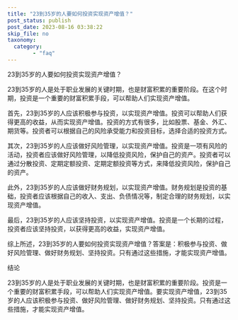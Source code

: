 ```yaml
---
title: "23到35岁的人要如何投资实现资产增值？"
post_status: publish
post_date: 2023-08-16 03:38:22
skip_file: no
taxonomy:
  category:
        - "faq"
---
```


23到35岁的人要如何投资实现资产增值？

23到35岁的人是处于职业发展的关键时期，也是财富积累的重要阶段。在这个时期，投资是一个重要的财富积累手段，可以帮助人们实现资产增值。

首先，23到35岁的人应该积极参与投资，以实现资产增值。投资可以帮助人们获得更高的收益，从而实现资产增值。投资的方式有很多，比如股票、基金、外汇、期货等。投资者可以根据自己的风险承受能力和投资目标，选择合适的投资方式。

其次，23到35岁的人应该做好风险管理，以实现资产增值。投资是一项有风险的活动，投资者应该做好风险管理，以降低投资风险，保护自己的资产。投资者可以通过分散投资、定期定额投资、定期定额投资等方式，来降低投资风险，保护自己的资产。

此外，23到35岁的人应该做好财务规划，以实现资产增值。财务规划是投资的基础，投资者应该根据自己的收入、支出、负债情况等，制定合理的财务规划，以实现资产增值。

最后，23到35岁的人应该坚持投资，以实现资产增值。投资是一个长期的过程，投资者应该坚持投资，以获得更高的收益，实现资产增值。

综上所述，23到35岁的人要如何投资实现资产增值？答案是：积极参与投资、做好风险管理、做好财务规划、坚持投资。只有通过这些措施，才能实现资产增值。

结论

23到35岁的人是处于职业发展的关键时期，也是财富积累的重要阶段。投资是一个重要的财富积累手段，可以帮助人们实现资产增值。要实现资产增值，23到35岁的人应该积极参与投资、做好风险管理、做好财务规划、坚持投资。只有通过这些措施，才能实现资产增值。
